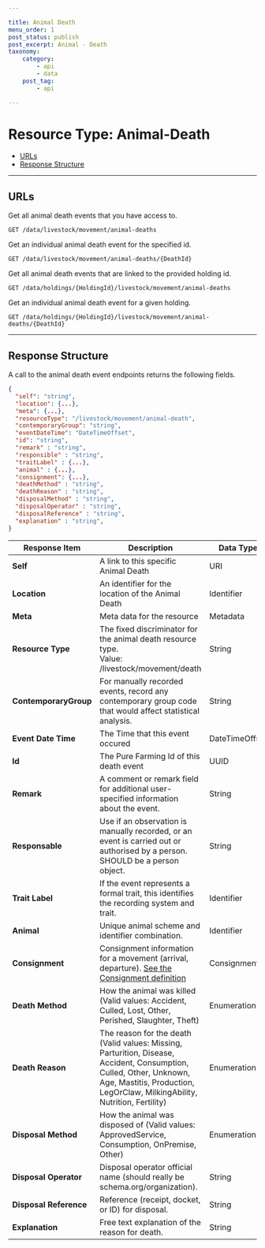 ```yaml
---

title: Animal Death
menu_order: 1
post_status: publish
post_excerpt: Animal - Death
taxonomy:
    category:
        - api
        - data
    post_tag:
        - api

---
```


# Resource Type: Animal-Death

- [URLs]()
- [Response Structure]()

---

## URLs

Get all animal death events that you have access to.

```
GET /data/livestock/movement/animal-deaths
```

Get an individual animal death event for the specified id. 

```
GET /data/livestock/movement/animal-deaths/{DeathId}
```

Get all animal death events that are linked to the provided holding id.

```
GET /data/holdings/{HoldingId}/livestock/movement/animal-deaths
```

Get an individual animal death event for a given holding.

```
GET /data/holdings/{HoldingId}/livestock/movement/animal-deaths/{DeathId}
```

---

## Response Structure

A call to the animal death event endpoints returns the following fields.

```json
{
  "self": "string",
  "location": {...},
  "meta": {...},
  "resourceType": "/livestock/movement/animal-death",
  "contemporaryGroup": "string",
  "eventDateTime": "DateTimeOffset",
  "id": "string",
  "remark" : "string",
  "responsible" : "string",
  "traitLabel" : {...},
  "animal" : {...},
  "consignment": {...},
  "deathMethod" : "string",
  "deathReason" : "string",
  "disposalMethod" : "string",
  "disposalOperator" : "string",
  "disposalReference" : "string",
  "explanation" : "string",
}
```

| Response Item | Description | Data Type |
| ------------- | ----------- | --------- |
|**Self** | A link to this specific Animal Death | URI |
|**Location** | An identifier for the location of the Animal Death | Identifier |
|**Meta** | Meta data for the resource | Metadata |
|**Resource Type** | The fixed discriminator for the animal death resource type.<br/>Value: /livestock/movement/death  | String |
|**ContemporaryGroup** | For manually recorded events, record any contemporary group code that would affect statistical analysis. | String |
|**Event Date Time**| The Time that this event occured | DateTimeOffset |
|**Id** | The Pure Farming Id of this death event | UUID |
|**Remark** | A comment or remark field for additional user-specified information about the event. | String |
|**Responsable** | Use if an observation is manually recorded, or an event is carried out or authorised by a person. SHOULD be a person object. | String |
|**Trait Label** | If the event represents a formal trait, this identifies the recording system and trait.| Identifier |
|**Animal** | Unique animal scheme and identifier combination. | Identifier |
|**Consignment** | Consignment information for a movement (arrival, departure). [See the Consignment definition](/resource-types/livestock/movements/consignment.md) | Consignment |
|**Death Method** | How the animal was killed (Valid values: Accident, Culled, Lost, Other, Perished, Slaughter, Theft) | Enumeration |
|**Death Reason** | The reason for the death (Valid values: Missing, Parturition, Disease, Accident, Consumption, Culled, Other, Unknown, Age, Mastitis, Production, LegOrClaw, MilkingAbility, Nutrition, Fertility) | Enumeration |
|**Disposal Method** | How the animal was disposed of (Valid values: ApprovedService, Consumption, OnPremise, Other) | Enumeration |
|**Disposal Operator** | Disposal operator official name (should really be schema.org/organization). | String |
|**Disposal Reference** | Reference (receipt, docket, or ID) for disposal. | String |
|**Explanation** | Free text explanation of the reason for death. | String |

